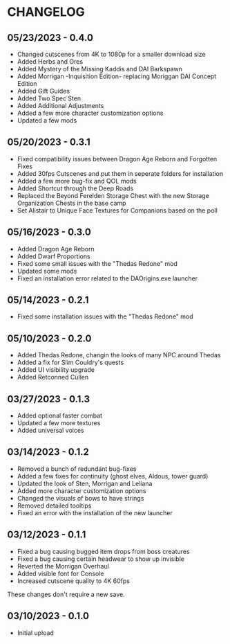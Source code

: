 # CHANGELOG

## 05/23/2023 - 0.4.0
* Changed cutscenes from 4K to 1080p for a smaller download size
* Added Herbs and Ores
* Added Mystery of the Missing Kaddis and DAI Barkspawn
* Added Morrigan -Inquisition Edition- replacing Moriggan DAI Concept Edition
* Added Gift Guides
* Added Two Spec Sten
* Added Additional Adjustments
* Added a few more character customization options
* Updated a few mods

## 05/20/2023 - 0.3.1
* Fixed compatibility issues between Dragon Age Reborn and Forgotten Fixes
* Added 30fps Cutscenes and put them in seperate folders for installation
* Added a few more bug-fix and QOL mods
* Added Shortcut through the Deep Roads
* Replaced the Beyond Ferelden Storage Chest with the new Storage Organization Chests in the base camp
* Set Alistair to Unique Face Textures for Companions based on the poll

## 05/16/2023 - 0.3.0
* Added Dragon Age Reborn
* Added Dwarf Proportions
* Fixed some small issues with the "Thedas Redone" mod
* Updated some mods
* Fixed an installation error related to the DAOrigins.exe launcher

## 05/14/2023 - 0.2.1
* Fixed some installation issues with the "Thedas Redone" mod

## 05/10/2023 - 0.2.0
* Added Thedas Redone, changin the looks of many NPC around Thedas
* Added a fix for Slim Couldry's quests
* Added UI visibility upgrade
* Added Retconned Cullen

## 03/27/2023 - 0.1.3
* Added optional faster combat
* Updated a few more textures
* Added universal voices

## 03/14/2023 - 0.1.2
* Removed a bunch of redundant bug-fixes
* Added a few fixes for continuity (ghost elves, Aldous, tower guard)
* Updated the look of Sten, Morrigan and Leliana
* Added more character customization options
* Changed the visuals of bows to have strings
* Removed detailed tooltips
* Fixed an error with the installation of the new launcher

## 03/12/2023 - 0.1.1
* Fixed a bug causing bugged item drops from boss creatures
* Fixed a bug causing certain headwear to show up invisible
* Reverted the Morrigan Overhaul
* Added visible font for Console
* Increased cutscene quality to 4K 60fps

These changes don't require a new save.

## 03/10/2023 - 0.1.0
* Initial upload
